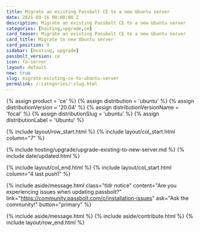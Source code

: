 ```yaml
---
title: Migrate an existing Passbolt CE to a new Ubuntu server 
date: 2021-09-16 00:00:00 Z
description: Migrate an existing Passbolt CE to a new Ubuntu server
categories: [hosting,upgrade,ce]
card_teaser: Migrate an existing Passbolt CE to a new Ubuntu server 
card_title: Migrate to new Ubuntu server
card_position: 9
sidebar: [hosting, upgrade]
passbolt_version: ce
icon: fa-server
layout: default
new: true
slug: migrate-existing-ce-to-ubuntu-server
permalink: /:categories/:slug.html
---
```


{% assign product = 'ce' %}
{% assign distribution = 'ubuntu' %}
{% assign distributionVersion = '20.04' %}
{% assign distributionVersionName = 'focal' %}
{% assign distributionSlug = 'ubuntu' %}
{% assign distributionLabel = 'Ubuntu' %}

{% include layout/row_start.html %}
{% include layout/col_start.html column="7" %}

{% include hosting/upgrade/upgrade-existing-to-new-server.md %}
{% include date/updated.html %}

{% include layout/col_end.html %}
{% include layout/col_start.html column="4 last push1" %}

{% include aside/message.html
    class="tldr notice"
    content="Are you experiencing issues when updating passbolt?"
    link="https://community.passbolt.com/c/installation-issues"
    ask="Ask the community!"
    button="primary"
%}

{% include aside/message.html %}
{% include aside/contribute.html %}
{% include layout/row_end.html %}
